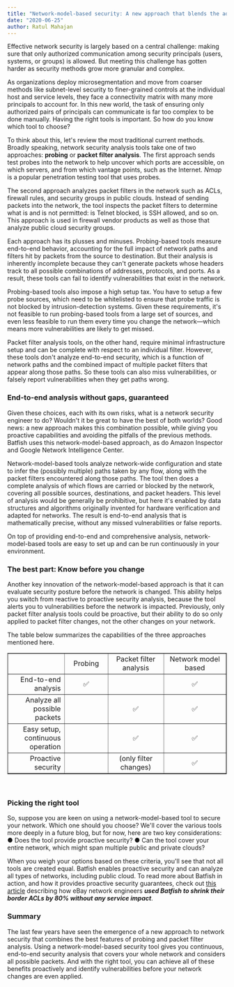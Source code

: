 ```yaml
---
title: "Network-model-based security: A new approach that blends the advantages of other leading methods"
date: "2020-06-25"
author: Ratul Mahajan
---
```


Effective network security is largely based on a central challenge: making sure that only authorized communication among security principals (users, systems, or groups) is allowed. But meeting this challenge has gotten harder as security methods grow more granular and complex.

<!-- ![](/assets/images/cyber-security-3400657_1920.jpg) -->

As organizations deploy microsegmentation and move from coarser methods like subnet-level security to finer-grained controls at the individual host and service levels, they face a connectivity matrix with many more principals to account for. In this new world, the task of ensuring only authorized pairs of principals can communicate is far too complex to be done manually. Having the right tools is important. So how do you know which tool to choose?

To think about this, let's review the most traditional current methods. Broadly speaking, network security analysis tools take one of two approaches: **probing** or **packet filter analysis**. The first approach sends test probes into the network to help uncover which ports are accessible, on which servers, and from which vantage points, such as the Internet. _Nmap_ is a popular penetration testing tool that uses probes.

The second approach analyzes packet filters in the network such as ACLs, firewall rules, and security groups in public clouds. Instead of sending packets into the network, the tool inspects the packet filters to determine what is and is not permitted: is Telnet blocked, is SSH allowed, and so on. This approach is used in firewall vendor products as well as those that analyze public cloud security groups.

Each approach has its plusses and minuses. Probing-based tools measure end-to-end behavior, accounting for the full impact of network paths and filters hit by packets from the source to destination. But their analysis is inherently incomplete because they can't generate packets whose headers track to all possible combinations of addresses, protocols, and ports. As a result, these tools can fail to identify vulnerabilities that exist in the network.

Probing-based tools also impose a high setup tax. You have to setup a few probe sources, which need to be whitelisted to ensure that probe traffic is not blocked by intrusion-detection systems. Given these requirements, it's not feasible to run probing-based tools from a large set of sources, and even less feasible to run them every time you change the network—which means more vulnerabilities are likely to get missed.

Packet filter analysis tools, on the other hand, require minimal infrastructure setup and can be complete with respect to an individual filter. However, these tools don't analyze end-to-end security, which is a function of network paths and the combined impact of multiple packet filters that appear along those paths. So these tools can also miss vulnerabilities, or falsely report vulnerabilities when they get paths wrong.

### End-to-end analysis without gaps, guaranteed

Given these choices, each with its own risks, what is a network security engineer to do? Wouldn't it be great to have the best of both worlds? Good news: a new approach makes this combination possible, while giving you proactive capabilities and avoiding the pitfalls of the previous methods. Batfish uses this network-model-based approach, as do Amazon Inspector and Google Network Intelligence Center.

Network-model-based tools analyze network-wide configuration and state to infer the (possibly multiple) paths taken by any flow, along with the packet filters encountered along those paths. The tool then does a complete analysis of which flows are carried or blocked by the network, covering all possible sources, destinations, and packet headers. This level of analysis would be generally be prohibitive, but here it's enabled by data structures and algorithms originally invented for hardware verification and adapted for networks. The result is end-to-end analysis that is mathematically precise, without any missed vulnerabilities or false reports.

On top of providing end-to-end and comprehensive analysis, network-model-based tools are easy to set up and can be run continuously in your environment.

### The best part: Know before you change

Another key innovation of the network-model-based approach is that it can evaluate security posture before the network is changed. This ability helps you switch from reactive to proactive security analysis, because the tool alerts you to vulnerabilities before the network is impacted. Previously, only packet filter analysis tools could be proactive, but their ability to do so only applied to packet filter changes, not the other changes on your network.

The table below summarizes the capabilities of the three approaches mentioned here.

<table width="492" border=1><tbody><tr><td width="124"></td><td style="text-align: center;" width="92">Probing</td><td style="text-align: center;" width="126">Packet filter analysis</td><td style="text-align: center;" width="150">Network model based</td></tr><tr><td style="text-align: right;" width="124">End-to-end analysis</td><td style="text-align: center;" width="92">✅</td><td width="126"></td><td style="text-align: center;" width="150">✅</td></tr><tr><td style="text-align: right;" width="124">Analyze all possible packets</td><td width="92"></td><td style="text-align: center;" width="126">✅</td><td style="text-align: center;" width="150">✅</td></tr><tr><td style="text-align: right;" width="124">Easy setup, continuous operation</td><td width="92"></td><td style="text-align: center;" width="126">✅</td><td style="text-align: center;" width="150">✅</td></tr><tr><td style="text-align: right;" width="124">Proactive security</td><td width="92"></td><td style="text-align: center;" width="126">(only filter changes)</td><td style="text-align: center;" width="150">✅</td></tr></tbody></table>

 

### Picking the right tool

So, suppose you are keen on using a network-model-based tool to secure your network. Which one should you choose? We'll cover the various tools more deeply in a future blog, but for now, here are two key considerations: ● Does the tool provide proactive security? ● Can the tool cover your entire network, which might span multiple public and private clouds?

When you weigh your options based on these criteria, you'll see that not all tools are created equal. Batfish enables proactive security and can analyze all types of networks, including public cloud. To read more about Batfish in action, and how it provides proactive security guarantees, check out [this article](https://tech.ebayinc.com/engineering/safe-acl-change-through-model-based-analysis/) describing how eBay network engineers _**used Batfish to shrink their border ACLs by 80% without any service impact**_.

### Summary

The last few years have seen the emergence of a new approach to network security that combines the best features of probing and packet filter analysis. Using a network-model-based security tool gives you continuous, end-to-end security analysis that covers your whole network and considers all possible packets. And with the right tool, you can achieve all of these benefits proactively and identify vulnerabilities before your network changes are even applied.
